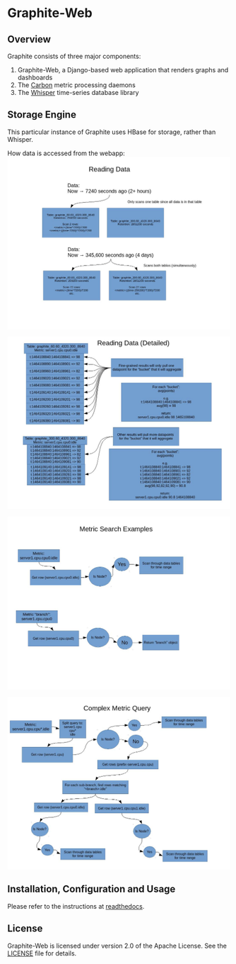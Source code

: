 # Graphite-Web

## Overview

Graphite consists of three major components:

1. Graphite-Web, a Django-based web application that renders graphs and dashboards
2. The [Carbon](https://github.com/graphite-project/carbon) metric processing daemons
3. The [Whisper](https://github.com/graphite-project/whisper) time-series database library

## Storage Engine

This particular instance of Graphite uses HBase for storage, rather than Whisper.

How data is accessed from the webapp:
![Reading Data (Simple)](https://github.com/johnseekins/graphite-web/blob/hbase/ReadingData.jpg "Reading Data")

![Reading Data (Detailed)](https://github.com/johnseekins/graphite-web/blob/hbase/ReadingDataDetailed.jpg "Reading Data [Detailed]")

![Searching For Data](https://github.com/johnseekins/graphite-web/blob/hbase/SimpleSearches.jpg "Simple Searching")

![Searching for Complex Data](https://github.com/johnseekins/graphite-web/blob/hbase/ComplexSearch.jpg "Complex Searching")

## Installation, Configuration and Usage

Please refer to the instructions at [readthedocs](http://graphite.readthedocs.io/).

## License

Graphite-Web is licensed under version 2.0 of the Apache License. See the [LICENSE](https://github.com/graphite-project/graphite-web/blob/master/LICENSE) file for details.
